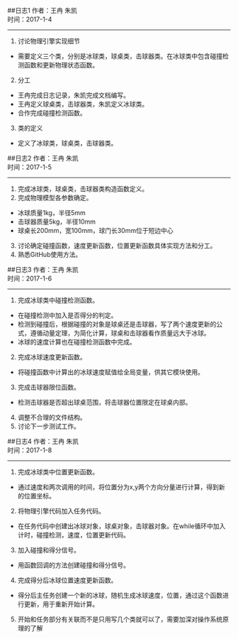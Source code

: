 ##日志1
作者：王冉 朱凯    
时间：2017-1-4
***
1. 讨论物理引擎实现细节    
 * 需要定义三个类，分别是冰球类，球桌类，击球器类。在冰球类中包含碰撞检测函数和更新物理状态函数。   
2. 分工
 * 王冉完成日志记录，朱凯完成文档编写。
 * 王冉定义球桌类，击球器类，朱凯定义冰球类。
 * 合作完成碰撞检测函数。
3. 类的定义
 * 定义了冰球类，球桌类，击球器类。
 
##日志2
作者：王冉 朱凯    
时间：2017-1-5
***
1. 完成冰球类，球桌类，击球器类构造函数定义。
2. 完成物理模型各参数确定。
 * 冰球质量1kg，半径5mm
 * 击球器质量5kg，半径10mm
 * 球桌长200mm，宽100mm，球门长30mm位于短边中心
3. 讨论确定碰撞函数，速度更新函数，位置更新函数具体实现方法和分工。
4. 熟悉GitHub使用方法。

##日志3
作者：王冉 朱凯    
时间：2017-1-6
***
1. 完成冰球类中碰撞检测函数。
 * 在碰撞检测中加入是否得分的判定。
 * 检测到碰撞后，根据碰撞的对象是球桌还是击球器，写了两个速度更新的公式，遵循动量定理，为简化计算，球桌和击球器看作质量远大于冰球。
 * 冰球的速度计算也在碰撞检测函数中完成。
2. 完成冰球速度更新函数。
 * 将碰撞函数中计算出的冰球速度赋值给全局变量，供其它模块使用。
3. 完成击球器限位函数。
 * 检测击球器是否超出球桌范围，将击球器位置限定在球桌内部。
4. 调整不合理的文件结构。
5. 讨论下一步测试工作。

##日志4
作者：王冉 朱凯    
时间：2017-1-8
***
1. 完成冰球类中位置更新函数。
 * 通过速度和两次调用的时间，将位置分为x,y两个方向分量进行计算，得到新的位置坐标。
2. 将物理引擎代码加入任务代码。
 * 在任务代码中创建出冰球对象，球桌对象，击球器对象。在while循环中加入计时，碰撞检测，速度，位置更新代码。
3. 加入碰撞和得分信号。
 * 用函数回调的方法创建碰撞和得分信号。
4. 完成得分后冰球位置速度更新函数。
 * 得分后主任务创建一个新的冰球，随机生成冰球速度，位置，通过这个函数进行更新，用于重新开始计算。
5. 开始和任务部分有关联而不是只用写几个类就可以了，需要加深对操作系统原理的了解
